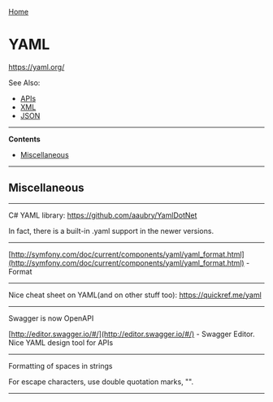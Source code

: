[Home](Readme.md)
# YAML

https://yaml.org/

See Also:

 - [APIs](APIs.md)
 - [XML](XML.md)
 - [JSON](JSON.md)

---

**Contents**

- [Miscellaneous](YAML.md#miscellaneous)

---

## Miscellaneous

---

C# YAML library: https://github.com/aaubry/YamlDotNet

In fact, there is a built-in .yaml support in the newer versions.

---

[http://symfony.com/doc/current/components/yaml/yaml_format.html](http://symfony.com/doc/current/components/yaml/yaml_format.html) - Format

---

Nice cheat sheet on YAML(and on other stuff too):
https://quickref.me/yaml

---

Swagger is now OpenAPI

[http://editor.swagger.io/#/](http://editor.swagger.io/#/) - Swagger Editor. Nice YAML design tool for APIs

---

Formatting of spaces in strings

For escape characters, use double quotation marks, "".

---
